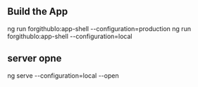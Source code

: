## Build the App

ng run forgithubIo:app-shell --configuration=production
ng run forgithubIo:app-shell --configuration=local

## server opne

ng serve --configuration=local --open